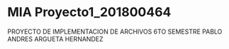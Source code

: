 # MIA Proyecto1_201800464
PROYECTO DE IMPLEMENTACION DE ARCHIVOS 6TO SEMESTRE 
PABLO ANDRES ARGUETA HERNANDEZ
